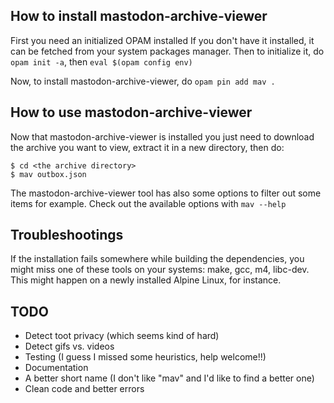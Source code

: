 ## How to install mastodon-archive-viewer

First you need an initialized OPAM installed
If you don't have it installed, it can be fetched from your system packages manager.
Then to initialize it, do `opam init -a`, then `eval $(opam config env)`

Now, to install mastodon-archive-viewer, do `opam pin add mav .`

## How to use mastodon-archive-viewer

Now that mastodon-archive-viewer is installed you just need to download the archive you want
to view, extract it in a new directory, then do:

```
$ cd <the archive directory>
$ mav outbox.json
```

The mastodon-archive-viewer tool has also some options to filter out some items for example. Check out
the available options with `mav --help`

## Troubleshootings

If the installation fails somewhere while building the dependencies, you might miss one of
these tools on your systems: make, gcc, m4, libc-dev.
This might happen on a newly installed Alpine Linux, for instance.

## TODO

* Detect toot privacy (which seems kind of hard)
* Detect gifs vs. videos
* Testing (I guess I missed some heuristics, help welcome!!)
* Documentation
* A better short name (I don't like "mav" and I'd like to find a better one)
* Clean code and better errors
